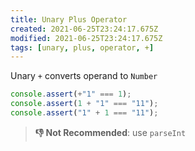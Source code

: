 ```yaml
---
title: Unary Plus Operator
created: 2021-06-25T23:24:17.675Z
modified: 2021-06-25T23:24:17.675Z
tags: [unary, plus, operator, +]
---
```


Unary `+` converts operand to `Number`

```js
console.assert(+"1" === 1);
console.assert(1 + "1" === "11");
console.assert("1" + 1 === "11");
```
> **👎 Not Recommended**: use `parseInt`